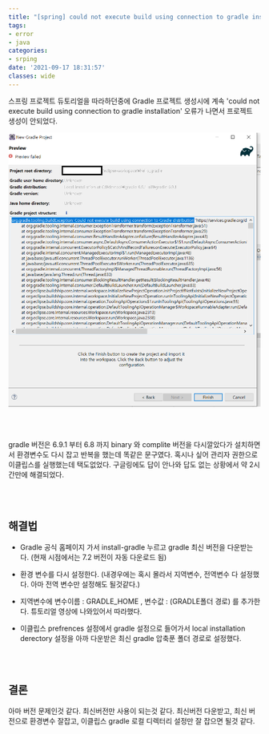 ```yaml
---
title: "[spring] could not execute build using connection to gradle installation"
tags:
- error
- java
categories:
- srping
date: '2021-09-17 18:31:57'
classes: wide
---
```


스프링 프로젝트 듀토리얼을 따라하던중에 Gradle 프로젝트 생성시에 계속 'could not execute build using connection to gradle installation' 오류가 나면서 프로젝트 생성이 안되었다.


![Gradle_Error](/assets\image\posts_image\gradle_error1.png)

<br>
<br>

gradle 버전은 6.9.1 부터 6.8 까지 binary 와 complite 버전을 다시깔았다가 설치하면서 환경변수도 다시 잡고 반복을 했는데 똑같은 문구였다. 혹시나 싶어 관리자 권한으로 이클립스를 실행했는데 택도없었다. 구글링에도 답이 안나와 답도 없는 상황에서 약 2시간만에 해결되었다.

<br>
<br>

## 해결법

- Gradle 공식 홈페이지 가서 install-gradle 누르고 gradle 최신 버전을 다운받는다. (현재 시점에서는 7.2 버전이 자동 다운로드 됨)

- 환경 변수를 다시 설정한다. (내경우에는 혹시 몰라서 지역변수, 전역변수 다 설정했다. 아마 전역 변수만 설정해도 될것같다.)

- 지역변수에 변수이름 : GRADLE_HOME , 변수값 : (GRADLE폴더 경로) 를 추가한다. 튜토리얼 영상에 나와있어서 따라했다.

- 이클립스 prefrences 설정에서 gradle 설정으로 들어가서 local installation derectory 설정을 아까 다운받은 최신 gradle 압축푼 폴더 경로로 설정했다.


<br>
<br>

## 결론
아마 버전 문제인것 같다. 최신버전만 사용이 되는것 같다. 최신버전 다운받고, 최신 버전으로 환경변수 잘잡고, 이클립스 gradle 로컬 디렉터리 설정만 잘 잡으면 될것 같다.
